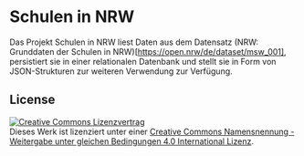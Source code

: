 # Schulen in NRW

Das Projekt Schulen in NRW liest Daten aus dem Datensatz (NRW: Grunddaten der Schulen in NRW)[https://open.nrw/de/dataset/msw_001], persistiert sie in einer relationalen Datenbank und stellt sie in Form von JSON-Strukturen zur weiteren Verwendung zur Verfügung.

## License

<a rel="license" href="http://creativecommons.org/licenses/by-sa/4.0/"><img alt="Creative Commons Lizenzvertrag" style="border-width:0" src="https://i.creativecommons.org/l/by-sa/4.0/88x31.png" /></a><br />Dieses Werk ist lizenziert unter einer <a rel="license" href="http://creativecommons.org/licenses/by-sa/4.0/">Creative Commons Namensnennung - Weitergabe unter gleichen Bedingungen 4.0 International Lizenz</a>.